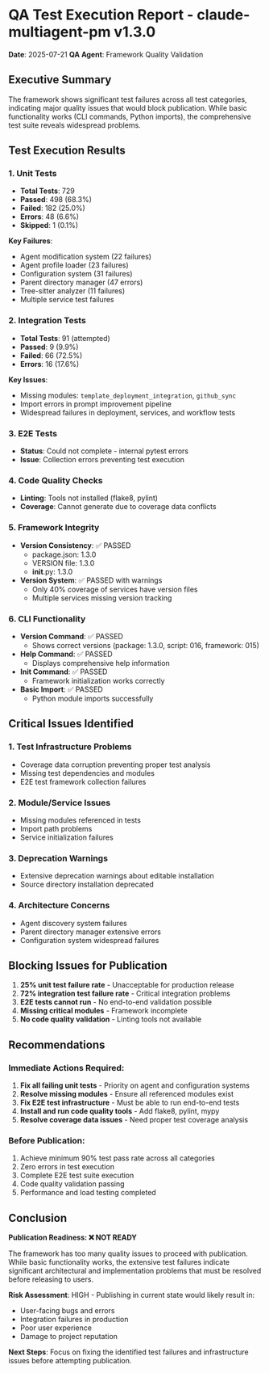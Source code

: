 # QA Test Execution Report - claude-multiagent-pm v1.3.0
**Date**: 2025-07-21
**QA Agent**: Framework Quality Validation

## Executive Summary

The framework shows significant test failures across all test categories, indicating major quality issues that would block publication. While basic functionality works (CLI commands, Python imports), the comprehensive test suite reveals widespread problems.

## Test Execution Results

### 1. Unit Tests
- **Total Tests**: 729
- **Passed**: 498 (68.3%)
- **Failed**: 182 (25.0%)
- **Errors**: 48 (6.6%)
- **Skipped**: 1 (0.1%)

**Key Failures**:
- Agent modification system (22 failures)
- Agent profile loader (23 failures)
- Configuration system (31 failures)
- Parent directory manager (47 errors)
- Tree-sitter analyzer (11 failures)
- Multiple service test failures

### 2. Integration Tests
- **Total Tests**: 91 (attempted)
- **Passed**: 9 (9.9%)
- **Failed**: 66 (72.5%)
- **Errors**: 16 (17.6%)

**Key Issues**:
- Missing modules: `template_deployment_integration`, `github_sync`
- Import errors in prompt improvement pipeline
- Widespread failures in deployment, services, and workflow tests

### 3. E2E Tests
- **Status**: Could not complete - internal pytest errors
- **Issue**: Collection errors preventing test execution

### 4. Code Quality Checks
- **Linting**: Tools not installed (flake8, pylint)
- **Coverage**: Cannot generate due to coverage data conflicts

### 5. Framework Integrity
- **Version Consistency**: ✅ PASSED
  - package.json: 1.3.0
  - VERSION file: 1.3.0
  - __init__.py: 1.3.0
- **Version System**: ✅ PASSED with warnings
  - Only 40% coverage of services have version files
  - Multiple services missing version tracking

### 6. CLI Functionality
- **Version Command**: ✅ PASSED
  - Shows correct versions (package: 1.3.0, script: 016, framework: 015)
- **Help Command**: ✅ PASSED
  - Displays comprehensive help information
- **Init Command**: ✅ PASSED
  - Framework initialization works correctly
- **Basic Import**: ✅ PASSED
  - Python module imports successfully

## Critical Issues Identified

### 1. Test Infrastructure Problems
- Coverage data corruption preventing proper test analysis
- Missing test dependencies and modules
- E2E test framework collection failures

### 2. Module/Service Issues
- Missing modules referenced in tests
- Import path problems
- Service initialization failures

### 3. Deprecation Warnings
- Extensive deprecation warnings about editable installation
- Source directory installation deprecated

### 4. Architecture Concerns
- Agent discovery system failures
- Parent directory manager extensive errors
- Configuration system widespread failures

## Blocking Issues for Publication

1. **25% unit test failure rate** - Unacceptable for production release
2. **72% integration test failure rate** - Critical integration problems
3. **E2E tests cannot run** - No end-to-end validation possible
4. **Missing critical modules** - Framework incomplete
5. **No code quality validation** - Linting tools not available

## Recommendations

### Immediate Actions Required:
1. **Fix all failing unit tests** - Priority on agent and configuration systems
2. **Resolve missing modules** - Ensure all referenced modules exist
3. **Fix E2E test infrastructure** - Must be able to run end-to-end tests
4. **Install and run code quality tools** - Add flake8, pylint, mypy
5. **Resolve coverage data issues** - Need proper test coverage analysis

### Before Publication:
1. Achieve minimum 90% test pass rate across all categories
2. Zero errors in test execution
3. Complete E2E test suite execution
4. Code quality validation passing
5. Performance and load testing completed

## Conclusion

**Publication Readiness: ❌ NOT READY**

The framework has too many quality issues to proceed with publication. While basic functionality works, the extensive test failures indicate significant architectural and implementation problems that must be resolved before releasing to users.

**Risk Assessment**: HIGH - Publishing in current state would likely result in:
- User-facing bugs and errors
- Integration failures in production
- Poor user experience
- Damage to project reputation

**Next Steps**: Focus on fixing the identified test failures and infrastructure issues before attempting publication.